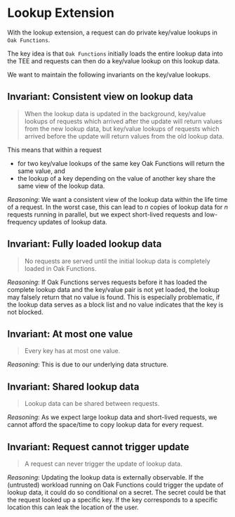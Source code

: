 # Lookup Extension

With the lookup extension, a request can do private key/value lookups in
`Oak Functions`.

The key idea is that `Oak Functions` initially loads the entire lookup data into
the TEE and requests can then do a key/value lookup on this lookup data.

We want to maintain the following invariants on the key/value lookups.

## Invariant: Consistent view on lookup data

> When the lookup data is updated in the background, key/value lookups of
> requests which arrived after the update will return values from the new lookup
> data, but key/value lookups of requests which arrived before the update will
> return values from the old lookup data.

This means that within a request

- for two key/value lookups of the same key Oak Functions will return the same
  value, and
- the lookup of a key depending on the value of another key share the same view
  of the lookup data.

_Reasoning_: We want a consistent view of the lookup data within the life time
of a request. In the worst case, this can lead to _n_ copies of lookup data for
_n_ requests running in parallel, but we expect short-lived requests and
low-frequency updates of lookup data.

## Invariant: Fully loaded lookup data

> No requests are served until the initial lookup data is completely loaded in
> Oak Functions.

_Reasoning_: If Oak Functions serves requests before it has loaded the complete
lookup data and the key/value pair is not yet loaded, the lookup may falsely
return that no value is found. This is especially problematic, if the lookup
data serves as a block list and no value indicates that the key is not blocked.

## Invariant: At most one value

> Every key has at most one value.

_Reasoning_: This is due to our underlying data structure.

## Invariant: Shared lookup data

> Lookup data can be shared between requests.

_Reasoning_: As we expect large lookup data and short-lived requests, we cannot
afford the space/time to copy lookup data for every request.

## Invariant: Request cannot trigger update

> A request can never trigger the update of lookup data.

_Reasoning_: Updating the lookup data is externally observable. If the
(untrusted) workload running on Oak Functions could trigger the update of lookup
data, it could do so conditional on a secret. The secret could be that the
request looked up a specific key. If the key corresponds to a specific location
this can leak the location of the user.

